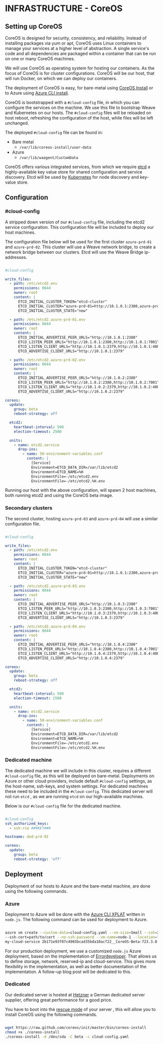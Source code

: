 # INFRASTRUCTURE - CoreOS

## Setting up CoreOS

CoreOS is designed for security, consistency, and reliability. Instead of
installing packages via yum or apt, CoreOS uses Linux containers to manage your
services at a higher level of abstraction. A single service's code and all
dependencies are packaged within a container that can be run on one or many
CoreOS machines.

We will use CoreOS as operating system for hosting our containers. As the focus
of CoreOS is for cluster configurations. CoreOS will be our host, that will run
Docker, on which we can deploy our containers.

The deployment of CoreOS is easy, for bare-metal using [CoreOS
Install](https://raw.githubusercontent.com/coreos/init/master/bin/coreos-install)
or to Azure using [Azure CLI
install](https://coreos.com/os/docs/latest/booting-on-azure.html).

CoreOS is bootstrapped with a `#cloud-config` file, in which you can configure
the services on the machine. We use this file to bootstrap Weave and Kubernetes
on our hosts. The `#cloud-config` files will be reloaded on host reboot,
refreshing the configuration of the host, while files will be left unchanged.

The deployed `#cloud-config` file can be found in:
 - Bare metal
   - `/var/lib/coreos-install/user-data`
 - Azure
   - `/var/lib/waagent/CustomData`

CoreOS offers various integrated services, from which we require
[etcd](https://coreos.com/docs/etcd/) a highly-available key value store for
shared configuration and service discovery. Etcd will be used by
[Kubernetes](http://kubernetes.io/) for node discovery and key-value store.

## Configuration

### \#cloud-config
A stripped down version of our `#cloud-config` file, including the etcd2
service configuration. This configuration file will be included to deploy our
host machines.

The configuration file below will be used for the first cluster `azure-prd-01`
and `azure-prd-02`. This cluster will use a Weave network bridge, to create a
network bridge between our clusters. Etcd will use the Weave Bridge
ip-addresses.

```yaml

#cloud-config

write_files:
  - path: /etc/etcd2.env
    permissions: 0644
    owner: root
    content: |
      ETCD_INITIAL_CLUSTER_TOKEN="etcd-cluster"
      ETCD_INITIAL_CLUSTER="azure-prd-01=http://10.1.0.1:2380,azure-prd-02=http://10.1.0.2:2380,azure-prd-03=http://10.1.0.3:2380,azure-prd-04=http://10.1.0.4:2380"
      ETCD_INITIAL_CLUSTER_STATE="new"

  - path: /etc/etcd2.azure-prd-01.env
    permissions: 0644
    owner: root
    content: |
      ETCD_INITIAL_ADVERTISE_PEER_URLS="http://10.1.0.1:2380"
      ETCD_LISTEN_PEER_URLS="http://10.1.0.1:2380,http://10.1.0.1:7001"
      ETCD_LISTEN_CLIENT_URLS="http://10.1.0.1:2379,http://10.1.0.1:4001,http://127.0.0.1:2379"
      ETCD_ADVERTISE_CLIENT_URLS="http://10.1.0.1:2379"

  - path: /etc/etcd2.azure-prd-02.env
    permissions: 0644
    owner: root
    content: |
      ETCD_INITIAL_ADVERTISE_PEER_URLS="http://10.1.0.2:2380"
      ETCD_LISTEN_PEER_URLS="http://10.1.0.2:2380,http://10.1.0.2:7001"
      ETCD_LISTEN_CLIENT_URLS="http://10.1.0.2:2379,http://10.1.0.2:4001,http://127.0.0.1:2379"
      ETCD_ADVERTISE_CLIENT_URLS="http://10.1.0.2:2379"

coreos:
  update:
    group: beta
    reboot-strategy: off

  etcd2:
    heartbeat-interval: 500
    election-timeout: 2500

  units:
    - name: etcd2.service
      drop-ins:
        - name: 50-environment-variables.conf
          content: |
            [Service]
            Environment=ETCD_DATA_DIR=/var/lib/etcd2
            Environment=ETCD_NAME=%H
            EnvironmentFile=-/etc/etcd2.env
            EnvironmentFile=-/etc/etcd2.%H.env
```

Running our host with the above configuration, will spawn 2 host machines, both
running etcd2 and using the CoreOS beta image.

### Secondary clusters

The second cluster, hosting `azure-prd-03` and `azure-prd-04` will use a
similar configuration file.

```yaml

#cloud-config

write_files:
  - path: /etc/etcd2.env
    permissions: 0644
    owner: root
    content: |
      ETCD_INITIAL_CLUSTER_TOKEN="etcd-cluster"
      ETCD_INITIAL_CLUSTER="azure-prd-01=http://10.1.0.1:2380,azure-prd-02=http://10.1.0.2:2380,azure-prd-03=http://10.1.0.3:2380,azure-prd-04=http://10.1.0.4:2380"
      ETCD_INITIAL_CLUSTER_STATE="new"

  - path: /etc/etcd2.azure-prd-03.env
    permissions: 0644
    owner: root
    content: |
      ETCD_INITIAL_ADVERTISE_PEER_URLS="http://10.1.0.3:2380"
      ETCD_LISTEN_PEER_URLS="http://10.1.0.3:2380,http://10.1.0.3:7001"
      ETCD_LISTEN_CLIENT_URLS="http://10.1.0.3:2379,http://10.1.0.3:4001,http://127.0.0.1:2379"
      ETCD_ADVERTISE_CLIENT_URLS="http://10.1.0.3:2379"

  - path: /etc/etcd2.azure-prd-04.env
    permissions: 0644
    owner: root
    content: |
      ETCD_INITIAL_ADVERTISE_PEER_URLS="http://10.1.0.4:2380"
      ETCD_LISTEN_PEER_URLS="http://10.1.0.4:2380,http://10.1.0.4:7001"
      ETCD_LISTEN_CLIENT_URLS="http://10.1.0.4:2379,http://10.1.0.4:4001,http://127.0.0.1:2379"
      ETCD_ADVERTISE_CLIENT_URLS="http://10.1.0.4:2379"

coreos:
  update:
    group: beta
    reboot-strategy: off

  etcd2:
    heartbeat-interval: 500
    election-timeout: 2500

  units:
    - name: etcd2.service
      drop-ins:
        - name: 50-environment-variables.conf
          content: |
            [Service]
            Environment=ETCD_DATA_DIR=/var/lib/etcd2
            Environment=ETCD_NAME=%H
            EnvironmentFile=-/etc/etcd2.env
            EnvironmentFile=-/etc/etcd2.%H.env

```
### Dedicated machine

The dedicated machine we will include in this cluster, requires a different
`#cloud-config` file, as this will be deployed on bare-metal. Deployments on
Azure or other cloud providers, include default `#cloud-config` settings, as
the host-name, ssh-keys, and system settings. For dedicated machines these need
to be included in the `#cloud-config`. This dedicated server will not run `etcd`
, as we are running `etcd` on our high-available machines.

Below is our `#cloud-config` file for the dedicated machine.

```yaml

#cloud-config
ssh_authorized_keys:
  - ssh-rsa ###KEY###

hostname: ded-prd-01

coreos:
  update:
    group: beta
    reboot-strategy: 'off'

```


## Deployment

Deployment of our hosts to Azure and the bare-metal machine, are done using the
following commands.

### Azure

Deployment to Azure will be done with the [Azure CLI
XPLAT](http://azure.microsoft.com/en-us/documentation/articles/xplat-cli/)
written in `node.js`. The following command can be used for deployment to Azure.

```bash

azure vm create --custom-data=cloud-config.yaml --vm-size=Small --ssh=22
--ssh-cert=path/to/cert --no-ssh-password --vm-name=node-1 --location="West US"
my-cloud-service 2b171e93f07c4903bcad35bda10acf22__CoreOS-Beta-723.3.0 core

```

For our production deployment, we use a customized `node.js` Azure deployment,
based on the implementation of [Errordeveloper](https://github.com/GoogleCloudPlatform/kubernetes/tree/master/docs/getting-started-guides/coreos/azure).
That allows us to define storage, network, reserved-ip and cloud-service. This
gives more flexibility in the implementation, as well as better documentation
of the implementation. A follow-up blog post will be dedicated to this.


### Dedicated

Our dedicated server is hosted at [Hetzner](http://www.hetzner.de/en/) a German
dedicated server supplier, offering great performance for a good price.

You have to boot into the [rescue
mode](http://wiki.hetzner.de/index.php/Hetzner_Rescue-System/en) of your server
, this will allow you to install CoreOS using the following commands.

```bash

wget https://raw.github.com/coreos/init/master/bin/coreos-install
chmod +x ./coreos-install
./coreos-install -d /dev/sda -C beta -c cloud-config.yaml

```

